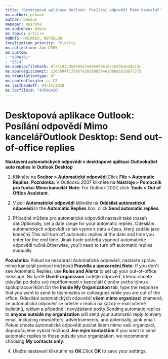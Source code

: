 ```yaml
---
title: 'Desktopová aplikace Outlook: Posílání odpovědí Mimo kancelář'
ms.author: pebaum
author: pebaum
manager: mnirkhe
ms.audience: Admin
ms.topic: article
ROBOTS: NOINDEX, NOFOLLOW
localization_priority: Priority
ms.collection: Adm_O365
ms.custom:
- "9000761"
- "3514"
ms.openlocfilehash: df23102cd5d9d5b7e60e4f05187c029ba62de22c
ms.sourcegitcommit: 23e5b94f1758bfe202008384e300b81816975375
ms.translationtype: HT
ms.contentlocale: cs-CZ
ms.lasthandoff: 04/14/2020
ms.locfileid: "43506426"
---
```

# <a name="outlook-desktop-send-out-of-office-replies"></a><span data-ttu-id="d03af-102">Desktopová aplikace Outlook: Posílání odpovědí Mimo kancelář</span><span class="sxs-lookup"><span data-stu-id="d03af-102">Outlook Desktop: Send out-of-office replies</span></span>

<span data-ttu-id="d03af-103">**Nastavení automatických odpovědí v desktopové aplikaci Outlooku**</span><span class="sxs-lookup"><span data-stu-id="d03af-103">**Set auto replies in Outlook Desktop**</span></span>

1. <span data-ttu-id="d03af-104">Klikněte na **Soubor > Automatické odpovědi**.</span><span class="sxs-lookup"><span data-stu-id="d03af-104">Click **File > Automatic Replies**.</span></span> <span data-ttu-id="d03af-105">**Poznámka:** V Outlooku 2007 klikněte na **Nástroje > Pomocník pro funkci Mimo kancelář**.</span><span class="sxs-lookup"><span data-stu-id="d03af-105">**Note**: For Outlook 2007, click **Tools > Out of Office Assistant**.</span></span>

2. <span data-ttu-id="d03af-106">V poli **Automatické odpovědi** klikněte na **Odesílat automatické odpovědi**.</span><span class="sxs-lookup"><span data-stu-id="d03af-106">In the **Automatic Replies** box, click **Send automatic replies**.</span></span>

3. <span data-ttu-id="d03af-107">Případně můžete pro automatické odpovědi nastavit také rozsah dat.</span><span class="sxs-lookup"><span data-stu-id="d03af-107">Optionally, set a date range for your automatic replies.</span></span> <span data-ttu-id="d03af-108">Odesílání automatických odpovědí se tak vypne k datu a času, který zadáte jako konečný.</span><span class="sxs-lookup"><span data-stu-id="d03af-108">This will turn off automatic replies at the date and time you enter for the end time.</span></span> <span data-ttu-id="d03af-109">Jinak bude potřeba vypnout automatické odpovědi ručně.</span><span class="sxs-lookup"><span data-stu-id="d03af-109">Otherwise, you'll need to turn off automatic replies manually.</span></span>

<span data-ttu-id="d03af-110">**Poznámka:** Pokud se nezobrazí Automatické odpovědi, nastavte zprávu mimo kancelář pomocí možnosti **Pravidla a upozornění**.</span><span class="sxs-lookup"><span data-stu-id="d03af-110">**Note**: If you don't see Automatic Replies, use **Rules and Alerts** to set up your out-of-office message.</span></span> <span data-ttu-id="d03af-111">Na kartě **Uvnitř organizace** zadejte odpověď, kterou chcete odesílat po dobu své nepřítomnosti v kanceláři členům svého týmu a spolupracovníkům.</span><span class="sxs-lookup"><span data-stu-id="d03af-111">On the **Inside My Organization** tab, type the response that you want to send to teammates or colleagues while you are out of the office.</span></span> <span data-ttu-id="d03af-112">Odesílání automatických odpovědí **všem mimo organizaci** znamená, že automatická odpověď se odešle v reakci na každý e-mail včetně bulletinů, reklam a případně i nevyžádané pošty.</span><span class="sxs-lookup"><span data-stu-id="d03af-112">Sending automatic replies to **anyone outside my organization** will send your automatic reply to every email, including newsletters, advertisements, and potentially, junk email.</span></span> <span data-ttu-id="d03af-113">Pokud chcete automatické odpovědi posílat lidem mimo vaši organizaci, doporučujeme vybrat možnost **Jen mým kontaktům**.</span><span class="sxs-lookup"><span data-stu-id="d03af-113">If you want to send automatic replies to those outside your organization, we recommend choosing **My contacts only**.</span></span>

4. <span data-ttu-id="d03af-114">Uložte nastavení kliknutím na **OK**.</span><span class="sxs-lookup"><span data-stu-id="d03af-114">Click **OK** to save your settings.</span></span>
